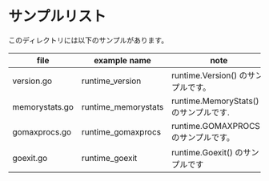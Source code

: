 # サンプルリスト

このディレクトリには以下のサンプルがあります。

|file|example name|note|
|----|------------|----|
|version.go|runtime\_version|runtime.Version() のサンプルです。|
|memorystats.go|runtime\_memorystats|runtime.MemoryStats() のサンプルです.|
|gomaxprocs.go|runtime\_gomaxprocs|runtime.GOMAXPROCS() のサンプルです。|
|goexit.go|runtime\_goexit|runtime.Goexit() のサンプルです|
